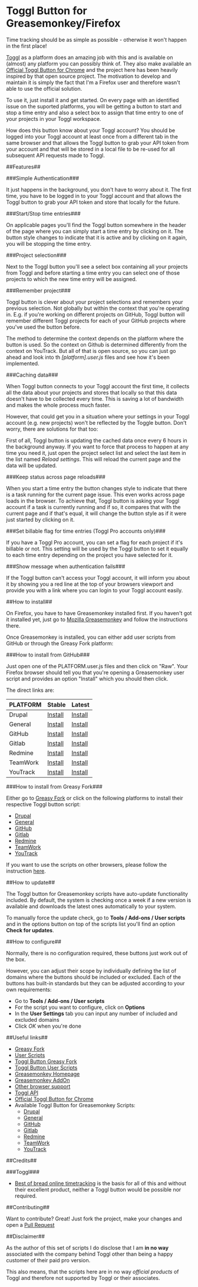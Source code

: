 Toggl Button for Greasemonkey/Firefox
=====================================

Time tracking should be as simple as possible - otherwise it won't happen in the first place!

[Toggl][10] as a platform does an amazing job with this and is available on (almost) any platform you can possibly think of. They also make available an [Official Toggl Button for Chrome][13] and the project here has been heavily inspired by that open source project. The motivation to develop and maintain it is simply the fact that I'm a Firefox user and therefore wasn't able to use the official solution.

To use it, just install it and get started. On every page with an identified issue on the suported platforms, you will be getting a button to start and stop a time entry and also a select box to assign that time entry to one of your projects in your Toggl workspace.

How does this button know about your Toggl account? You should be logged into your Toggl account at least once from a different tab in the same browser and that allows the Toggl button to grab your API token from your account and that will be stored in a local file to be re-used for all subsequent API requests made to Toggl.

##Features##

###Simple Authentication###

It just happens in the background, you don't have to worry about it. The first time, you have to be logged in to your Toggl account and that allows the Toggl button to grab your API token and store that locally for the future.

###Start/Stop time entries###

On applicable pages you'll find the Toggl button somewhere in the header of the page where you can simply start a time entry by clicking on it. The button style changes to indicate that it is active and by clicking on it again, you will be stopping the time entry.

###Project selection###

Next to the Toggl button you'll see a select box containing all your projects from Toggl and before starting a time entry you can select one of those projects to which the new time entry will be assigned.

###Remember project###

Toggl button is clever about your project selections and remembers your previous selection. Not globally but within the context that you're operating in. E.g. if you're working on different projects on GitHub, Toggl button will remember different Toggl projects for each of your GitHub projects where you've used the button before.

The method to determine the context depends on the platform where the button is used. So the context on Github is determined differently from the context on YouTrack. But all of that is open source, so you can just go ahead and look into th *[platform].user.js* files and see how it's been implemented.

###Caching data###

When Toggl button connects to your Toggl account the first time, it collects all the data about your projects and stores that locally so that this data doesn't have to be collected every time. This is saving a lot of bandwidth and makes the whole process much faster.

However, that could get you in a situation where your settings in your Toggl account (e.g. new projects) won't be reflected by the Toggle button. Don't worry, there are solutions for that too:

First of all, Toggl button is updating the cached data once every 6 hours in the background anyway. If you want to force that process to happen at any time you need it, just open the project select list and select the last item in the list named *Reload settings*. This will reload the current page and the data will be updated.

###Keep status across page reloads###

When you start a time entry the button changes style to indicate that there is a task running for the current page issue. This even works across page loads in the browser. To achieve that, Toggl button is asking your Toggl account if a task is currently running and if so, it compares that with the current page and if that's equal, it will change the button style as if it were just started by clicking on it.

###Set billable flag for time entries (Toggl Pro accounts only)###

If you have a Toggl Pro account, you can set a flag for each project if it's billable or not. This setting will be used by the Toggl button to set it equally to each time entry depending on the project you have selected for it.

###Show message when authentication fails###

If the Toggl button can't access your Toggl account, it will inform you about it by showing you a red line at the top of your browsers viewport and provide you with a link where you can login to your Toggl account easily.

##How to install##

On Firefox, you have to have Greasemonkey installed first. If you haven't got it installed yet, just go to [Mozilla Greasemonkey][11] and follow the instructions there.

Once Greasemonkey is installed, you can either add user scripts from GitHub or through the Greasy Fork platform:

###How to install from GitHub###

Just open one of the PLATFORM.user.js files and then click on "Raw". Your Firefox browser should tell you that you're opening a Greasemonkey user script and provides an option "Install" which you should then click.

The direct links are:

| PLATFORM | Stable | Latest |
| -------- | -------------- | -------------- |
| Drupal   | [Install][301] | [Install][401] |
| General  | [Install][305] | [Install][405] |
| GitHub   | [Install][302] | [Install][402] |
| Gitlab   | [Install][304] | [Install][404] |
| Redmine  | [Install][306] | [Install][406] |
| TeamWork | [Install][307] | [Install][407] |
| YouTrack | [Install][303] | [Install][403] |

###How to install from Greasy Fork###

Either go to [Greasy Fork][3] or click on the following platforms to install their respective Toggl button script:
* [Drupal][101]
* [General][105]
* [GitHub][102]
* [Gitlab][104]
* [Redmine][106]
* [TeamWork][107]
* [YouTrack][103]

If you want to use the scripts on other browsers, please follow the instruction [here][12].

##How to update##

The Toggl button for Greasemonkey scripts have auto-update functionality included. By default, the system is checking once a week if a new version is available and downloads the latest ones automatically to your system.

To manually force the update check, go to **Tools / Add-ons / User scripts** and in the options button on top of the scripts list you'll find an option **Check for updates**.

##How to configure##

Normally, there is no configuration required, these buttons just work out of the box.

However, you can adjust their scope by individually defining the list of domains where the buttons should be included or excluded. Each of the buttons has built-in standards but they can be adjusted according to your own requirements:
* Go to **Tools / Add-ons / User scripts**
* For the script you want to configure, click on **Options**
* In the **User Settings** tab you can input any number of included and excluded domains
* Click *OK* when you're done

##Useful links##

* [Greasy Fork][17]
* [User Scripts][14]
* [Toggl Button Greasy Fork][3]
* [Toggl Button User Scripts][1]
* [Greasemonkey Homepage][15]
* [Greasemonkey AddOn][11]
* [Other browser support][12]
* [Toggl API][16]
* [Official Toggl Button for Chrome][13]
* Available Toggl Button for Greasemonkey Scripts:
  * [Drupal][201]
  * [General][205]
  * [GitHub][202]
  * [Gitlab][204]
  * [Redmine][206]
  * [TeamWork][207]
  * [YouTrack][203]

##Credits##

###Toggl###
* [Best of bread online timetracking][10] is the basis for all of this and without their excellent product, neither a Toggl button would be possible nor required.

##Contributing##

Want to contribute? Great! Just fork the project, make your changes and open a [Pull Request][2]

##Disclaimer##

As the author of this set of scripts I do disclose that I am **in no way** associated with the company behind Toggl other than being a happy customer of their paid pro version.

This also means, that the scripts here are in no way *official products* of Toggl and therefore not supported by Toggl or their associates.

[1]: http://userscripts.org:8080/tags/toggl
[2]: https://github.com/jurgenhaas/toggl-button-greasemonkey/pulls
[3]: https://greasyfork.org/scripts/search?q=toggl
[10]: https://new.toggl.com
[11]: https://addons.mozilla.org/en-US/firefox/addon/greasemonkey
[12]: http://wiki.greasespot.net/Cross-browser_userscripting
[13]: https://github.com/toggl/toggl-button
[14]: http://userscripts.org:8080
[15]: http://www.greasespot.net
[16]: https://github.com/toggl/toggl_api_docs
[17]: https://greasyfork.org
[101]: https://greasyfork.org/scripts/2671-toggl-button-drupal/code/Toggl-Button%20Drupal.user.js
[102]: https://greasyfork.org/scripts/2674-toggl-button-github/code/Toggl-Button%20GitHub.user.js
[103]: https://greasyfork.org/scripts/2675-toggl-button-youtrack/code/Toggl-Button%20YouTrack.user.js
[104]: https://greasyfork.org/scripts/10810-toggl-button-github/code/Toggl-Button%20Gitlab.user.js
[105]: https://greasyfork.org/scripts/2673-toggl-button-github/code/Toggl-Button.user.js
[106]: https://greasyfork.org/scripts/10811-toggl-button-github/code/Toggl-Button%20Redmine.user.js
[107]: https://greasyfork.org/scripts/10809-toggl-button-github/code/Toggl-Button%20TeamWork.user.js
[201]: https://greasyfork.org/scripts/2671-toggl-button-drupal
[202]: https://greasyfork.org/scripts/2674-toggl-button-github
[203]: https://greasyfork.org/scripts/2675-toggl-button-youtrack
[204]: https://greasyfork.org/scripts/10810-toggl-button-gitlab
[205]: https://greasyfork.org/scripts/2673-toggl-button
[206]: https://greasyfork.org/scripts/10811-toggl-button-redmine
[207]: https://greasyfork.org/scripts/10809-toggl-button-teamwork
[301]: https://github.com/jurgenhaas/toggl-button-greasemonkey/raw/build-007/drupal.user.js
[302]: https://github.com/jurgenhaas/toggl-button-greasemonkey/raw/v1.2/github.user.js
[303]: https://github.com/jurgenhaas/toggl-button-greasemonkey/raw/v1.1/youtrack.user.js
[304]: https://github.com/jurgenhaas/toggl-button-greasemonkey/raw/master/gitlab.user.js
[305]: https://github.com/jurgenhaas/toggl-button-greasemonkey/raw/master/general.user.js
[306]: https://github.com/jurgenhaas/toggl-button-greasemonkey/raw/master/redmine.user.js
[307]: https://github.com/jurgenhaas/toggl-button-greasemonkey/raw/master/teamwork.user.js
[401]: https://github.com/jurgenhaas/toggl-button-greasemonkey/raw/master/drupal.user.js
[402]: https://github.com/jurgenhaas/toggl-button-greasemonkey/raw/master/github.user.js
[403]: https://github.com/jurgenhaas/toggl-button-greasemonkey/raw/master/youtrack.user.js
[404]: https://github.com/jurgenhaas/toggl-button-greasemonkey/raw/master/gitlab.user.js
[405]: https://github.com/jurgenhaas/toggl-button-greasemonkey/raw/master/general.user.js
[406]: https://github.com/jurgenhaas/toggl-button-greasemonkey/raw/master/redmine.user.js
[407]: https://github.com/jurgenhaas/toggl-button-greasemonkey/raw/master/teamwork.user.js
